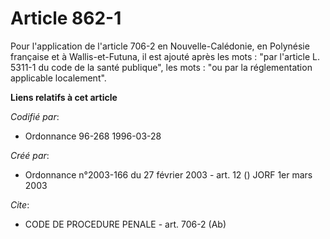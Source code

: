 # Article 862-1

Pour l'application de l'article 706-2 en Nouvelle-Calédonie, en Polynésie française et à Wallis-et-Futuna, il est ajouté
après les mots : "par l'article L. 5311-1 du code de la santé publique", les mots : "ou par la réglementation applicable
localement".

**Liens relatifs à cet article**

_Codifié par_:

  - Ordonnance 96-268 1996-03-28

_Créé par_:

  - Ordonnance n°2003-166 du 27 février 2003 - art. 12 () JORF 1er mars 2003

_Cite_:

  - CODE DE PROCEDURE PENALE - art. 706-2 (Ab)
